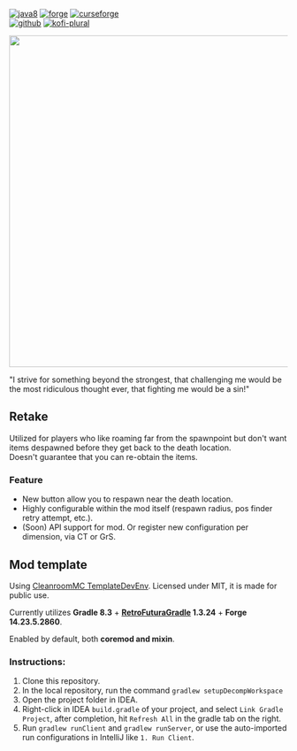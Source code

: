 [![java8](https://cdn.jsdelivr.net/npm/@intergrav/devins-badges@3/assets/cozy-minimal/built-with/java8_vector.svg)](https://adoptium.net/temurin/releases/?version=8)
[![forge](https://cdn.jsdelivr.net/npm/@intergrav/devins-badges@3/assets/cozy-minimal/supported/forge_vector.svg)](http://files.minecraftforge.net/maven/net/minecraftforge/forge/index_1.12.2.html)
[![curseforge](https://cdn.jsdelivr.net/npm/@intergrav/devins-badges@3/assets/cozy/available/curseforge_vector.svg)](https://www.curseforge.com/minecraft/mc-mods/retake)  
[![github](https://cdn.jsdelivr.net/npm/@intergrav/devins-badges@3/assets/compact/available/github_vector.svg)](https://github.com/JP-HellParadise/Retake)
[![kofi-plural](https://cdn.jsdelivr.net/npm/@intergrav/devins-badges@3/assets/compact/donate/kofi-singular_vector.svg)](https://ko-fi.com/korewalidesu)

<img src="https://github.com/JP-HellParadise/Retake/assets/24401452/1b05b13d-0a7b-403b-ba7a-9483bf965905" width="600" alt="">

"I strive for something beyond the strongest, that challenging me would be the most ridiculous thought ever, that fighting me would be a sin!"

## Retake

Utilized for players who like roaming far from the spawnpoint but don't want items despawned before they get back to the death location.  
Doesn't guarantee that you can re-obtain the items.

### Feature
- New button allow you to respawn near the death location.
- Highly configurable within the mod itself (respawn radius, pos finder retry attempt, etc.).
- (Soon) API support for mod. Or register new configuration per dimension, via CT or GrS.

## Mod template

Using [CleanroomMC TemplateDevEnv](https://github.com/CleanroomMC/TemplateDevEnv/tree/overhaul). Licensed under MIT, it is made for public use.

Currently utilizes **Gradle 8.3** + **[RetroFuturaGradle](https://github.com/GTNewHorizons/RetroFuturaGradle) 1.3.24** + **Forge 14.23.5.2860**.

Enabled by default, both **coremod and mixin**.

### Instructions:

1. Clone this repository.
2. In the local repository, run the command `gradlew setupDecompWorkspace`
3. Open the project folder in IDEA.
4. Right-click in IDEA `build.gradle` of your project, and select `Link Gradle Project`, after completion, hit `Refresh All` in the gradle tab on the right.
5. Run `gradlew runClient` and `gradlew runServer`, or use the auto-imported run configurations in IntelliJ like `1. Run Client`.

